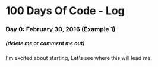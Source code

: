 # 100 Days Of Code - Log

### Day 0: February 30, 2016 (Example 1)
##### (delete me or comment me out)

I'm excited about starting, Let's see where this will lead me.
